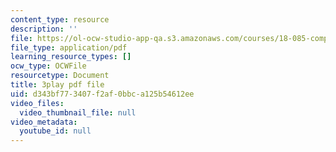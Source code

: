 ```yaml
---
content_type: resource
description: ''
file: https://ol-ocw-studio-app-qa.s3.amazonaws.com/courses/18-085-computational-science-and-engineering-i-fall-2008/d343bf773407f2af0bbca125b54612ee_w26JaJX8GMk.pdf
file_type: application/pdf
learning_resource_types: []
ocw_type: OCWFile
resourcetype: Document
title: 3play pdf file
uid: d343bf77-3407-f2af-0bbc-a125b54612ee
video_files:
  video_thumbnail_file: null
video_metadata:
  youtube_id: null
---
```

